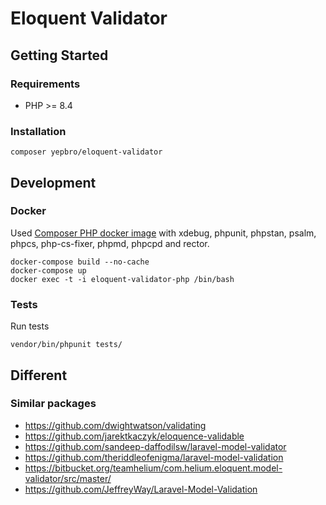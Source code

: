 # Eloquent Validator

## Getting Started

### Requirements

- PHP >= 8.4

### Installation

```shell
composer yepbro/eloquent-validator
```

## Development

### Docker

Used [Composer PHP docker image](https://github.com/devgine/composer-php) with xdebug, phpunit, phpstan, psalm, phpcs,
php-cs-fixer, phpmd, phpcpd and rector.

```shell
docker-compose build --no-cache
docker-compose up
docker exec -t -i eloquent-validator-php /bin/bash
```

### Tests

Run tests

```shell
vendor/bin/phpunit tests/
```

## Different

### Similar packages

- https://github.com/dwightwatson/validating
- https://github.com/jarektkaczyk/eloquence-validable
- https://github.com/sandeep-daffodilsw/laravel-model-validator
- https://github.com/theriddleofenigma/laravel-model-validation
- https://bitbucket.org/teamhelium/com.helium.eloquent.model-validator/src/master/
- https://github.com/JeffreyWay/Laravel-Model-Validation